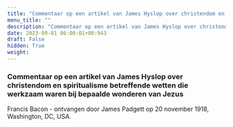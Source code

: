 ```yaml
---
title: "Commentaar op een artikel van James Hyslop over christendom en spiritualisme betreffende wetten die werkzaam waren bij bepaalde wonderen van Jezus"
menu_title: ""
description: "Commentaar op een artikel van James Hyslop over christendom en spiritualisme betreffende wetten die werkzaam waren bij bepaalde wonderen van Jezus"
date: 2023-09-01 06:00:01+00:943
draft: False
hidden: True
weight:
---
```

### Commentaar op een artikel van James Hyslop over christendom en spiritualisme betreffende wetten die werkzaam waren bij bepaalde wonderen van Jezus

Francis Bacon - ontvangen door James Padgett op 20 november 1918, Washington, DC, USA.
